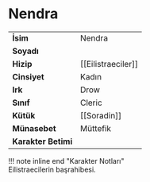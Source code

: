 # Nendra   
|  |  |  
|---|---|  
| **İsim** | Nendra |  
| **Soyadı** |  |  
| **Hizip** | [[Eilistraeciler]] |  
| **Cinsiyet** | Kadın |  
| **Irk** | Drow |  
| **Sınıf** | Cleric |  
| **Kütük** | [[Soradin]] |  
| **Münasebet** | Müttefik |  
| **Karakter Betimi** |  |  
  
  
!!! note inline end "Karakter Notları"  
	Eilistraecilerin başrahibesi.  
  
  
